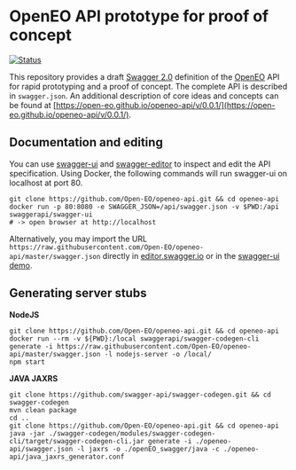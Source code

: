 # OpenEO API prototype for proof of concept

[![Status](https://img.shields.io/badge/Status-proof--of--concept-yellow.svg)]()

This repository provides a draft [Swagger 2.0](https://github.com/OAI/OpenAPI-Specification/blob/master/versions/2.0.md) definition of the [OpenEO](http://openeo.org) API for rapid prototyping and a proof of concept. The complete API is described in `swagger.json`. An additional description of core ideas and concepts can be found at [https://open-eo.github.io/openeo-api/v/0.0.1/](https://open-eo.github.io/openeo-api/v/0.0.1/).

## Documentation and editing
You can use [swagger-ui](https://github.com/swagger-api/swagger-ui) and [swagger-editor]() to
inspect and edit the API specification. Using Docker, the following commands will run swagger-ui on localhost at port 80. 

```
git clone https://github.com/Open-EO/openeo-api.git && cd openeo-api
docker run -p 80:8080 -e SWAGGER_JSON=/api/swagger.json -v $PWD:/api swaggerapi/swagger-ui
# -> open browser at http://localhost
```

Alternatively, you may import the URL `https://raw.githubusercontent.com/Open-EO/openeo-api/master/swagger.json` directly in [editor.swagger.io](https://editor.swagger.io/) or in the [swagger-ui demo](http://petstore.swagger.io/).

## Generating server stubs

**NodeJS**

```
git clone https://github.com/Open-EO/openeo-api.git && cd openeo-api
docker run --rm -v ${PWD}:/local swaggerapi/swagger-codegen-cli generate -i https://raw.githubusercontent.com/Open-EO/openeo-api/master/swagger.json -l nodejs-server -o /local/
npm start
```

**JAVA JAXRS**

```
git clone https://github.com/swagger-api/swagger-codegen.git && cd swagger-codegen
mvn clean package
cd ..
git clone https://github.com/Open-EO/openeo-api.git && cd openeo-api
java -jar ./swagger-codegen/modules/swagger-codegen-cli/target/swagger-codegen-cli.jar generate -i ./openeo-api/swagger.json -l jaxrs -o ./openEO_swagger/java -c ./openeo-api/java_jaxrs_generator.conf
```
